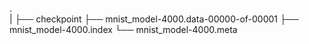 .  
|
├── checkpoint
├── mnist_model-4000.data-00000-of-00001
├── mnist_model-4000.index
└── mnist_model-4000.meta
